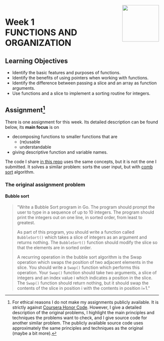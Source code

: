 <a href="../">
  <img src="/img/Functions,%20Methods,%20and%20Interfaces%20in%20Go%20logo.avif" width="120" align="right">
</a>

# Week 1 <br> FUNCTIONS AND ORGANIZATION

## Learning Objectives
- Identify the basic features and purposes of functions.
- Identify the benefits of using pointers when working with functions.
- Identify the difference between passing a slice and an array as function arguments.
- Use functions and a slice to implement a sorting routine for integers.

## Assignment[^1]

There is one assignment for this week. Its detailed description can be found below, its **main focus** is on
- decomposing functions to smaller functions that are
  -  (re)usable
  -  understandable
- giving descriptive function and variable names. 

The code I share [in this repo](combSort.go) uses the same concepts, but it is not the one I submitted. It solves a similar problem: sorts the user input, but with [comb sort](https://en.wikipedia.org/wiki/Comb_sort) algorithm. 

### The original assignment problem

#### Bubble sort

>"Write a Bubble Sort program in Go. The program should prompt the user to type in a sequence of up to 10 integers. The program should print the integers out on one line, in sorted order, from least to greatest. 
>
>As part of this program, you should write a function called `BubbleSort()` which takes a slice of integers as an argument and returns nothing. The `BubbleSort()` function should modify the slice so that the elements are in sorted order.
>
>A recurring operation in the bubble sort algorithm is the Swap operation which swaps the position of two adjacent elements in the slice. You should write a `Swap()` function which performs this operation. Your `Swap()` function should take two arguments, a slice of integers and an index value i which indicates a position in the slice. The `Swap()` function should return nothing, but it should swap the contents of the slice in position i with the contents in position i+1."

[^1]: For ethical reasons I do not make my assignments publicly available. It is strictly against [Coursera Honor Code](https://www.coursera.support/s/article/209818863-Coursera-Honor-Code?language=en_US). However, I give a detailed description of the original problems, I highlight the main principles and techniques the problems want to check, and I give source code for another similar problem. The publicly available source code uses approximately the same principles and techniques as the original (maybe a bit more). 

